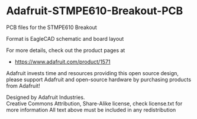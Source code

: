# Adafruit-STMPE610-Breakout-PCB
PCB files for the STMPE610 Breakout

Format is EagleCAD schematic and board layout

For more details, check out the product pages at

  * https://www.adafruit.com/product/1571

Adafruit invests time and resources providing this open source design, 
please support Adafruit and open-source hardware by purchasing 
products from Adafruit!

Designed by Adafruit Industries.  
Creative Commons Attribution, Share-Alike license, check license.txt for more information
All text above must be included in any redistribution